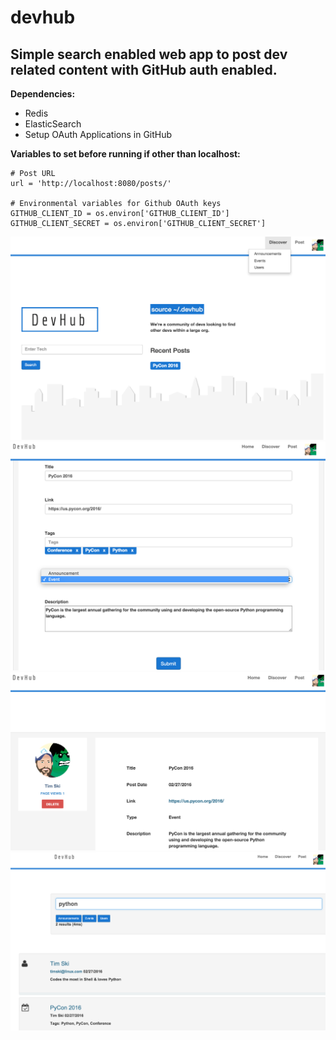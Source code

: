 devhub
====

Simple search enabled web app to post dev related content with GitHub auth enabled.
--------


**Dependencies:**

 - Redis
 - ElasticSearch
 - Setup OAuth Applications in GitHub


**Variables to set before running if other than localhost:**

	# Post URL
	url = 'http://localhost:8080/posts/'

	# Environmental variables for Github OAuth keys
	GITHUB_CLIENT_ID = os.environ['GITHUB_CLIENT_ID']
	GITHUB_CLIENT_SECRET = os.environ['GITHUB_CLIENT_SECRET']

![Alt text](https://github.com/marshyski/devhub/blob/master/imgs/Index.png?raw=true)
![Alt text](https://github.com/marshyski/devhub/blob/master/imgs/NewPost.png?raw=true)
![Alt text](https://github.com/marshyski/devhub/blob/master/imgs/Post.png?raw=true)
![Alt text](https://github.com/marshyski/devhub/blob/master/imgs/SearchResult.png?raw=true)
